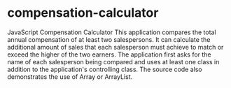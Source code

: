 # compensation-calculator
JavaScript Compensation Calculator
This application compares the total annual compensation of at least two salespersons. It can calculate the additional amount of sales that each salesperson must achieve to match or exceed the higher of the two earners. The application first asks for the name of each salesperson being compared and uses at least one class in addition to the application's controlling class. The source code also demonstrates the use of Array or ArrayList.